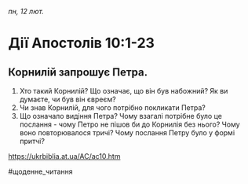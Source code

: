 
_пн, 12 лют._

# Дії Апостолів 10:1-23

## Корнилій запрошує Петра.
1. Хто такий Корнилій? Що означає, що він був набожний? Як ви думаєте, чи був він євреєм?
2. Чи знав Корнилій, для чого потрібно покликати Петра?
3. Що означало видіння Петра? Чому взагалі потрібне було це послання - чому Петро не пішов би до Корнилія без нього? Чому воно повторювалося тричі? Чому послання Петру було у формі притчі?

https://ukrbiblia.at.ua/AC/ac10.htm 

#щоденне_читання
